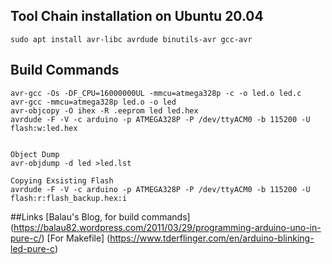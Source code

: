 ## Tool Chain installation on Ubuntu 20.04
```
sudo apt install avr-libc avrdude binutils-avr gcc-avr
```

## Build Commands

```
avr-gcc -Os -DF_CPU=16000000UL -mmcu=atmega328p -c -o led.o led.c
avr-gcc -mmcu=atmega328p led.o -o led
avr-objcopy -O ihex -R .eeprom led led.hex
avrdude -F -V -c arduino -p ATMEGA328P -P /dev/ttyACM0 -b 115200 -U flash:w:led.hex


Object Dump
avr-objdump -d led >led.lst

Copying Exsisting Flash
avrdude -F -V -c arduino -p ATMEGA328P -P /dev/ttyACM0 -b 115200 -U flash:r:flash_backup.hex:i
```
##Links
[Balau's Blog, for build commands] (https://balau82.wordpress.com/2011/03/29/programming-arduino-uno-in-pure-c/)
[For Makefile] (https://www.tderflinger.com/en/arduino-blinking-led-pure-c)

